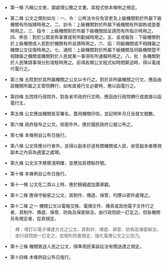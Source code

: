 * 第一條 凡稱公文者，謂處理公務之文書。其程式依本條例之規定。

* 第二條 公文之類別如左：一、令：公佈法令任免官吏及上級機關對於所屬下級機關有所指揮時用之。二、訓令：上級機關對於所屬下級機關有所諭飭或差委時用之。三、指令：上級機關對於所屬下級機關因呈請而有所指示時用之。四、佈告：對於公眾宣佈事實或有所勸誡時用之。五、呈或報告：下級機關對於上級機關或人民對於機關有所呈請時用之。六、函：同級機關或不相隸屬之機關公文往復時用之。七、通知：上級機關對於所屬下級機關及同級機關暨不相隸屬之機關或機關對於人民就某一事項有所通報時用之。八、批：各機關對於人民陳請事項分別准駁時用之。前項各類公文程式如時間緊迫時，得以電或代電行之。

* 第三條 五院對於其所屬機關之公文以令行之。對於非所屬機關之行文，應函由該機關所屬之主管院轉行，如有直接行文必要時，應以函電行之。

* 第四條 五院除行政院外，對各省市政府行文時，應函由行政院轉行或直接以函電行文。

* 第五條 公文應由機關長官署名，蓋用機關印信，並記明年月日及發文號數。

* 第六條 政府發布之公文。除密件外，應於國民政府公報公布之。

* 第七條 本條例自公布日施行。

* 第八條 公文除應分行者外，並得以副本抄送有關機關或人民，收受副本者應視副本之內容為適當之處理。

* 第九條 公文文字應簡淺明確，並應加具標點符號。

* 第十條 本條例自公布日施行。

* 第十一條 公文在二頁以上時，應於騎縫處加蓋章戳。

* 第十二條 應保守秘密之公文，其制作、傳遞、保管，均應以密件處理之。

* 第十二條 之一 機關公文以電報交換、電傳文件、傳真或其他電子文件行之者，其制作、傳遞、保管、防偽及保密辦法，由行政院統一訂定之。但各機關另有規定者，從其規定。

> 釋：增訂以電子傳達方式之公文，其制作、傳遞、保管、防偽及保密辦法，由行政院統一訂定之，並增列但書規定，強化電傳公文之公信力。

* 第十三條 機關致送人民之公文，得準用民事訴訟法有關送達之規定。

* 第十四條 本條例自公布日施行。

